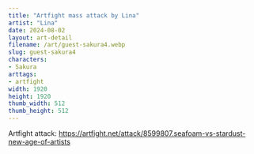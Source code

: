 ```yaml
---
title: "Artfight mass attack by Lina"
artist: "Lina"
date: 2024-08-02
layout: art-detail
filename: /art/guest-sakura4.webp
slug: guest-sakura4
characters:
- Sakura
arttags:
- artfight
width: 1920
height: 1920
thumb_width: 512
thumb_height: 512
---
```

Artfight attack: https://artfight.net/attack/8599807.seafoam-vs-stardust-new-age-of-artists
